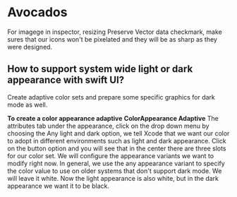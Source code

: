 # Avocados

For imagege in  inspector, resizing Preserve Vector data checkmark,
make sures that our icons won't be pixelated and they will be as sharp as they were designed.

## How to support system wide light or dark appearance with swift UI?
Create adaptive color sets and prepare some specific graphics for dark mode as well.


**To create a color appearance adaptive**
**ColorAppearance Adaptive**
The attributes tab under the appearance, click on the drop down menu by choosing the Any light and
dark option, we tell Xcode that we want our color to adopt in different environments such as light
and dark appearance.
Click on the button option and you will see that in the center there are three slots for our color set.
We will configure the appearance variants we want to modify right now.
In general, we use the any appearance variant to specify the color value to use on older systems that
don't support dark mode.
We will leave it white. Now the light appearance is also white, but in the dark appearance we want it to be black.
